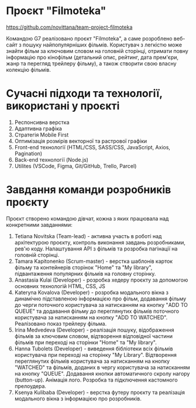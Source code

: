 # Проєкт "Filmoteka"
https://github.com/novittana/team-project-filmoteka

Командою G7 реалізовано проєкт "Filmoteka", а саме розроблено веб-сайт з пошуку найпопулярніших фільмів. Користувач з легкістю може знайти фільм за ключовим словом на головній сторінці, отримати повну інформацію про кінофільм (детальний опис, рейтинг, дата прем'єри, жанр та перегляд трейлеру фільму), а також створити свою власну колекцію фільмів.

# Сучасні підходи та технології, використані у проєкті

 1. Респонсивна верстка
 2. Адаптивна графіка
 3. Стратегія Mobile First
 4. Оптимізація розмірів векторної та растрової графіки
 5. Front-end технології (HTML/CSS, SASS/CSS, JavaScript, Axios, Pagination)
 6. Back-end технології (Node.js)
 7. Utilites (VSCode, Figma, Git/GitHub, Trello, Parcel)

# Завдання команди розробників проєкту

Проєкт створено командою дівчат, кожна з яких працювала над конкретними завданнями:

1. Tetiana Novitska (Team-lead) - активна участь в роботі над архітектурою проєкту, контроль виконання завдань розробниками, рев'ю коду. Налаштування API з фільмів та розробка пагінації на головній сторінці.      
2. Tamara Kapitonenko (Scrum-master) - верстка шаблонів карток фільму та контейнерів сторінок "Home" та "My library", підвантаження популярних фільмів на головну сторінку.
3. Anastasia Kulai (Developer) - розробка хедеру проєкту за допомогою основних технологій HTML, CSS, JS    
4. Kateryna Kovalova (Developer)  - розробка модального вікна з динамічно підставленою інформацією про фільм, додавання фільму до черги поточного користувача за натисканням на кнопку "ADD TO QUEUE" та додавання фільму до переглянутих фільмів поточного користувача за натисканням на кнопку "ADD TO WATCHED". Реалізовано показ трейлеру фільма. 
5. Irina Medvedeva (Developer) - реалізація пошуку, відображення фільмів за ключовим словом, відтворення відповідної частини фільмів при переході на сторінки "Home" та "My library".         
6. Hanna Tubolets (Developer) - виведення бібліотеки всіх фільмів користувача при переході на сторінку "My Library". Відтворення переглянутих фільмів користувача за натисканням на кнопку "WATCHED" та фільмів, доданих в чергу користувача за натисканням на кнопку "QUEUE". Додавання кнопки автоматичного скролу нагору (button-up). Анімація лого. Розробка та підключення кастомного прелоудера.
7. Ksenya Kulibaba (Developer) - верстка футеру проєкту та реалізація модального вікна з інформацією про розробників.